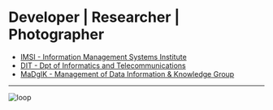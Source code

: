 # Developer | Researcher | Photographer #
- [IMSI - Information Management Systems Institute](https://www.athenarc.gr/en/imsi)
- [DIT - Dpt of Informatics and Telecommunications](https://www.di.uoa.gr/en)
- [MaDgIK - Management of Data Information & Knowledge Group](https://www.madgik.di.uoa.gr/)
************************************************************************************************************************************************

![loop](https://user-images.githubusercontent.com/41365637/110252497-73cf9680-7f8e-11eb-9086-c4412505a924.gif)
